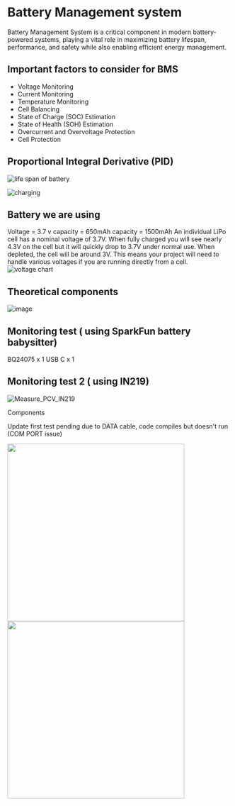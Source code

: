# Battery Management system
Battery Management System is a critical component in modern battery-powered systems, playing a vital role in maximizing battery lifespan, performance, and safety while also enabling efficient energy management.
## Important factors to consider for BMS 
- Voltage Monitoring
- Current Monitoring
- Temperature Monitoring
- Cell Balancing
- State of Charge (SOC) Estimation
- State of Health (SOH) Estimation
- Overcurrent and Overvoltage Protection
- Cell Protection

## Proportional Integral Derivative (PID)
![life span of battery](https://github.com/kyobg/HOOF-IMU/assets/36013919/a3071c1a-da8e-4cce-9595-820515983791)

![charging](https://github.com/kyobg/HOOF-IMU/assets/36013919/96a500ca-c5c3-40d7-a2a9-d44409b84368)




## Battery we are using 
Voltage = 3.7 v 
capacity = 650mAh 
capacity = 1500mAh
An individual LiPo cell has a nominal voltage of 3.7V. When fully charged you will see nearly 4.3V on the cell but it will quickly drop to 3.7V under normal use. When depleted, the cell will be around 3V. This means your project will need to handle various voltages if you are running directly from a cell.
![voltage chart](https://github.com/kyobg/HOOF-IMU/assets/36013919/e90b3180-10ce-41d2-8d92-0f7e760d44b7)


## Theoretical components 
![image](https://github.com/kyobg/HOOF-IMU/assets/36013919/32105fca-ccde-4b90-add7-348e40dd0f3c)





## Monitoring test  ( using SparkFun battery babysitter) 
BQ24075 x 1
USB C x 1

## Monitoring test 2 ( using IN219) 
![Measure_PCV_IN219](https://github.com/kyobg/HOOF-IMU/assets/36013919/2514611c-c6ba-4a68-a966-0f0bcee958d8)

Components 

Update first test pending due to DATA cable, code compiles but doesn't run (COM PORT issue)


<img src="https://github.com/kyobg/HOOF-IMU/assets/36013919/f7ea6fc0-9b91-4a8e-8a02-d296959e3888" width="400">


<img src="https://github.com/kyobg/HOOF-IMU/assets/36013919/fcc911b9-fe59-40ce-9c5e-247d3c363624 " width="400">
